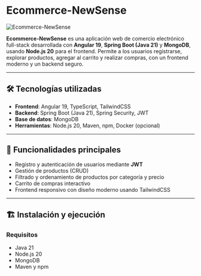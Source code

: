 # Ecommerce-NewSense

![Ecommerce-NewSense](https://placehold.co/600x400/EEE/31343C?font=open-sans&text=NewSense)

**Ecommerce-NewSense** es una aplicación web de comercio electrónico full-stack desarrollada con **Angular 19**, **Spring Boot (Java 21)** y **MongoDB**, usando **Node.js 20** para el frontend. Permite a los usuarios registrarse, explorar productos, agregar al carrito y realizar compras, con un frontend moderno y un backend seguro.

---

## 🛠 Tecnologías utilizadas

- **Frontend**: Angular 19, TypeScript, TailwindCSS  
- **Backend**: Spring Boot (Java 21), Spring Security, JWT  
- **Base de datos**: MongoDB  
- **Herramientas**: Node.js 20, Maven, npm, Docker (opcional)

---

## 🚀 Funcionalidades principales

- Registro y autenticación de usuarios mediante **JWT**
- Gestión de productos (CRUD)
- Filtrado y ordenamiento de productos por categoría y precio
- Carrito de compras interactivo
- Frontend responsivo con diseño moderno usando TailwindCSS

---

## 🏗 Instalación y ejecución

### Requisitos

- Java 21  
- Node.js 20  
- MongoDB  
- Maven y npm
